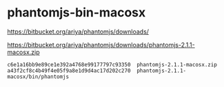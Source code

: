 
# phantomjs-bin-macosx

https://bitbucket.org/ariya/phantomjs/downloads/

https://bitbucket.org/ariya/phantomjs/downloads/phantomjs-2.1.1-macosx.zip

```
c6e1a16bb9e89ce1e392a4768e99177797c93350  phantomjs-2.1.1-macosx.zip
a43f2cf8c4b49f4e05f9a8e1d9d4ac17d202c270  phantomjs-2.1.1-macosx/bin/phantomjs
```
